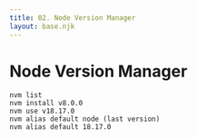 ```yaml
---
title: 02. Node Version Manager
layout: base.njk
---
```


# Node Version Manager

```
nvm list
nvm install v8.0.0
nvm use v18.17.0
nvm alias default node (last version)
nvm alias default 18.17.0
```
